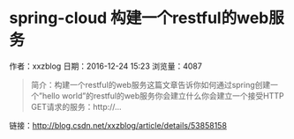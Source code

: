 # spring-cloud 构建一个restful的web服务
作者：xxzblog
日期：2016-12-24 15:23
浏览量：4087
> 简介：构建一个restful的web服务这篇文章告诉你如何通过spring创建一个”hello world”的restful的web服务你会建立什么你会建立一个接受HTTP GET请求的服务：http://...

 链接：http://blog.csdn.net/xxzblog/article/details/53858158
